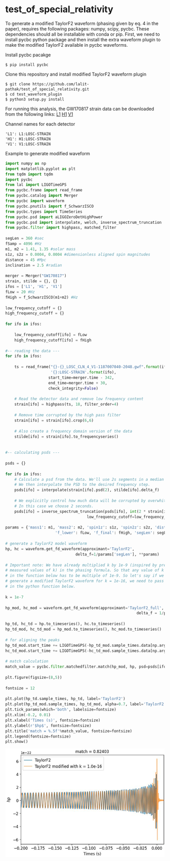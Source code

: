 # test_of_special_relativity

To generate a modified TaylorF2 waveform (phasing given by eq. 4 in the paper), requires the following packages: numpy, scipy, pycbc.
These dependencies should all be installable with conda or pip. First, we need to install pycbc python package and then install the extra waveform plugin to make the modified TaylorF2 available in pycbc waveforms.

Install pycbc pacakge

    $ pip install pycbc

Clone this repository and install modified TaylorF2 waveform plugin

    $ git clone https://github.com/lalit-pathak/test_of_special_relativity.git
    $ cd test_waveform_plugin
    $ python3 setup.py install

For running this analysis, the GW170817 strain data can be downloaded from the following links:
[L1](https://dcc.ligo.org/public/0146/P1700349/001/L-L1_LOSC_CLN_4_V1-1187007040-2048.gwf)
[H1](https://dcc.ligo.org/public/0146/P1700349/001/H-H1_LOSC_CLN_4_V1-1187007040-2048.gwf)
[V1](https://dcc.ligo.org/public/0146/P1700349/001/V-V1_LOSC_CLN_4_V1-1187007040-2048.gwf)

Channel names for each detector

```
'L1': L1:LOSC-STRAIN
'H1': H1:LOSC-STRAIN
'V1': V1:LOSC-STRAIN
```

Example to generate modified waveform 

```python
import numpy as np
import matplotlib.pyplot as plt
from tqdm import tqdm
import pycbc
from lal import LIGOTimeGPS
from pycbc.frame import read_frame
from pycbc.catalog import Merger
from pycbc import waveform
from pycbc.pnutils import f_SchwarzISCO
from pycbc.types import TimeSeries
from pycbc.psd import aLIGOZeroDetHighPower
from pycbc.psd import interpolate, welch, inverse_spectrum_truncation
from pycbc.filter import highpass, matched_filter

segLen = 360 #sec
fSamp = 4096 #Hz
m1, m2 = 1.41, 1.35 #solar mass
s1z, s2z = 0.0004, 0.0004 #dimensionless aligned spin magnitudes
distance = 45 #Mpc
inclination = 2.5 #radian

merger = Merger("GW170817")
strain, stilde = {}, {}
ifos = ['L1', 'H1', 'V1']
fLow = 20 #Hz
fHigh = f_SchwarzISCO(m1+m2) #Hz

low_frequency_cutoff = {}
high_frequency_cutoff = {}

for ifo in ifos:
    
    low_frequency_cutoff[ifo] = fLow
    high_frequency_cutoff[ifo] = fHigh
    
#-- reading the data ---
for ifo in ifos:
    
    ts = read_frame("{}-{}_LOSC_CLN_4_V1-1187007040-2048.gwf".format(ifo[0], ifo),
                    '{}:LOSC-STRAIN'.format(ifo),
                   start_time=merger.time - 342,   
                   end_time=merger.time + 30,     
                   check_integrity=False)
    
    # Read the detector data and remove low frequency content
    strain[ifo] = highpass(ts, 18, filter_order=4)
    
    # Remove time corrupted by the high pass filter
    strain[ifo] = strain[ifo].crop(6,6)

    # Also create a frequency domain version of the data
    stilde[ifo] = strain[ifo].to_frequencyseries()


#-- calculating psds ---

psds = {}

for ifo in ifos:
    # Calculate a psd from the data. We'll use 2s segments in a median - welch style estimate
    # We then interpolate the PSD to the desired frequency step. 
    psds[ifo] = interpolate(strain[ifo].psd(2), stilde[ifo].delta_f)

    # We explicitly control how much data will be corrupted by overwhitening the data later on
    # In this case we choose 2 seconds.
    psds[ifo] = inverse_spectrum_truncation(psds[ifo], int(2 * strain[ifo].sample_rate),
                                    low_frequency_cutoff=low_frequency_cutoff[ifo], trunc_method='hann')
                                    
params = {'mass1': m1, 'mass2': m2, 'spin1z': s1z, 'spin2z': s2z, 'distance': distance, \
                      'f_lower': fLow, 'f_final': fHigh, 'segLen': segLen, 'inclination': inclination}                              
 
# generate a TaylorF2 model waveform
hp, hc = waveform.get_fd_waveform(approximant='TaylorF2',
                               delta_f=1/params['segLen'], **params)
                               
# Important note: We have already multiplied k by 1e-9 (inspired by previously 
# measured values of k) in the phasing formula. So that any value of k we pass 
# in the function below has to be multiple of 1e-9. So let's say if we want to 
# generate a modified TaylorF2 waveform for k = 1e-16, we need to pass k = 1e-7 
# in the python function below. 

k = 1e-7

hp_mod, hc_mod = waveform.get_fd_waveform(approximant='TaylorF2_full', k = k, \
                                                          delta_f = 1/params['segLen'], **params)

hp_td, hc_td = hp.to_timeseries(), hc.to_timeseries()
hp_td_mod, hc_td_mod = hp_mod.to_timeseries(), hc_mod.to_timeseries()

# for aligning the peaks
hp_td_mod.start_time += LIGOTimeGPS(-hp_td_mod.sample_times.data[np.argmax(abs(hp_td_mod.data))])
hc_td_mod.start_time += LIGOTimeGPS(-hc_td_mod.sample_times.data[np.argmax(abs(hc_td_mod.data))])

# match calculation
match_value = pycbc.filter.matchedfilter.match(hp_mod, hp, psd=psds[ifos[0]])[0] # calculated using psd from 'L1'

plt.figure(figsize=(8,5))

fontsize = 12

plt.plot(hp_td.sample_times, hp_td, label='TaylorF2')
plt.plot(hp_td_mod.sample_times, hp_td_mod, alpha=0.7, label='TaylorF2 modified with k = %.1e'%(k*1e-9))
plt.tick_params(which='both', labelsize=fontsize)
plt.xlim(-0.2, 0.01)
plt.xlabel('Times (s)', fontsize=fontsize)
plt.ylabel(r'$hp$', fontsize=fontsize)
plt.title('match = %.5f'%match_value, fontsize=fontsize)
plt.legend(fontsize=fontsize)
plt.show()

```

![localImage](waveform.jpeg)
